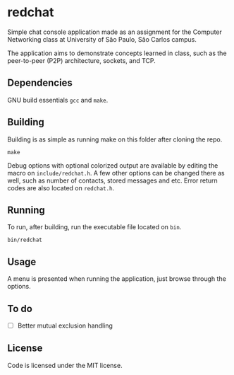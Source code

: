 redchat
=======

Simple chat console application made as an assignment for the Computer
Networking class at University of São Paulo, São Carlos campus.

The application aims to demonstrate concepts learned in class, such as
the peer-to-peer (P2P) architecture, sockets, and TCP.

Dependencies
------------

GNU build essentials `gcc` and `make`.

Building
--------

Building is as simple as running make on this folder after cloning the
repo.

    make

Debug options with optional colorized output are available by editing the macro on `include/redchat.h`. A few other options can be changed there as well, such as number of contacts, stored messages and etc.
Error return codes are also located on `redchat.h`.

Running
-------

To run, after building, run the executable file located on `bin`.

    bin/redchat

Usage
-----

A menu is presented when running the application, just browse through
the options.

To do
-----

* [ ] Better mutual exclusion handling

License
-------
Code is licensed under the MIT license.
